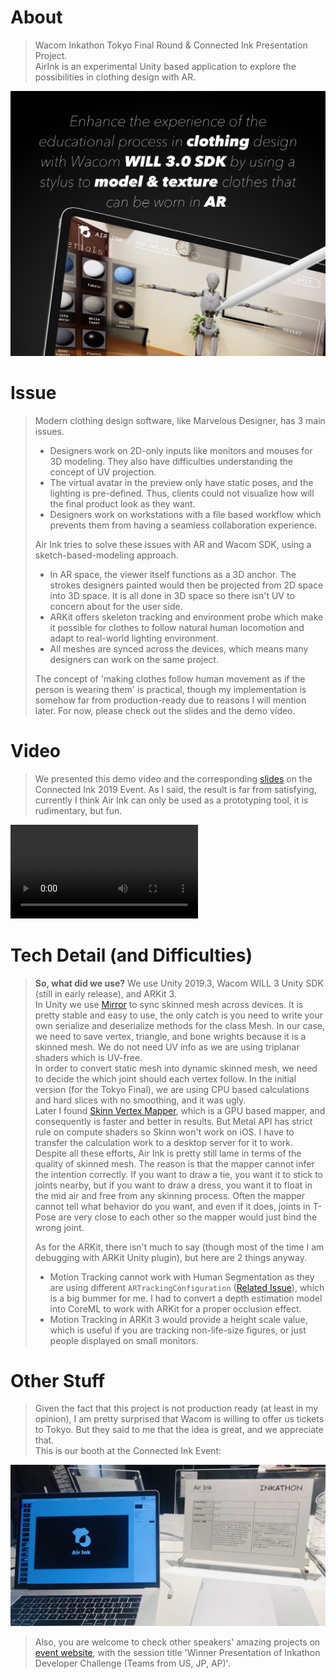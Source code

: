 # About
> Wacom Inkathon Tokyo Final Round & Connected Ink Presentation Project.  
AirInk is an experimental Unity based application to explore the possibilities in clothing design with AR.  

![](banner.jpg)

# Issue
> Modern clothing design software, like Marvelous Designer, has 3 main issues.
> - Designers work on 2D-only inputs like monitors and mouses for 3D modeling. They also have difficulties understanding the concept of UV projection.
> - The virtual avatar in the preview only have static poses, and the lighting is pre-defined. Thus, clients could not visualize how will the final product look as they want.
> - Designers work on workstations with a file based workflow which prevents them from having a seamless collaboration experience.
>
> Air Ink tries to solve these issues with AR and Wacom SDK, using a sketch-based-modeling approach.
> - In AR space, the viewer itself functions as a 3D anchor. The strokes designers painted would then be projected from 2D space into 3D space. It is all done in 3D space so there isn't UV to concern about for the user side.
> - ARKit offers skeleton tracking and environment probe which make it possible for clothes to follow natural human locomotion and adapt to real-world lighting environment.
> - All meshes are synced across the devices, which means many designers can work on the same project.
>
> The concept of 'making clothes follow human movement as if the person is wearing them' is practical, though my implementation is somehow far from production-ready due to reasons I will mention later. For now, please check out the slides and the demo video.

# Video
> We presented this demo video and the corresponding [slides](https://docs.google.com/presentation/d/1pj1M9PgelQdfj4YcCLqNvO7SBaJC4x_A-hoDLldqxb0/edit?usp=sharing) on the Connected Ink 2019 Event. As I said, the result is far from satisfying, currently I think Air Ink can only be used as a prototyping tool, it is rudimentary, but fun.

<video class="video-js vjs-default-skin vjs-big-play-centered" controls data='{ "fluid": true, "techOrder": ["youtube"], "sources": [{ "type": "video/youtube", "src": "https://youtu.be/DfBqddoBXmw"}] }' > </video>

# Tech Detail (and Difficulties)

> **So, what did we use?** We use Unity 2019.3, Wacom WILL 3 Unity SDK (still in early release), and ARKit 3.   
In Unity we use [Mirror](https://github.com/vis2k/Mirror) to sync skinned mesh across devices. It is pretty stable and easy to use, the only catch is you need to write your own serialize and deserialize methods for the class Mesh. In our case, we need to save vertex, triangle, and bone wrights because it is a skinned mesh. We do not need UV info as we are using triplanar shaders which is UV-free.  
In order to convert static mesh into dynamic skinned mesh, we need to decide the which joint should each vertex follow. In the initial version (for the Tokyo Final), we are using CPU based calculations and hard slices with no smoothing, and it was ugly.  
Later I found [Skinn Vertex Mapper](https://assetstore.unity.com/packages/tools/animation/skinn-vertex-mapper-free-edition-147853), which is a GPU based mapper, and consequently is faster and better in results. But Metal API has strict rule on compute shaders so Skinn won't work on iOS. I have to transfer the calculation work to a desktop server for it to work.  
Despite all these efforts, Air Ink is pretty still lame in terms of the quality of skinned mesh. The reason is that the mapper cannot infer the intention correctly. If you want to draw a tie, you want it to stick to joints nearby, but if you want to draw a dress, you want it to float in the mid air and free from any skinning process. Often the mapper cannot tell what behavior do you want, and even if it does, joints in T-Pose are very close to each other so the mapper would just bind the wrong joint.
>
> As for the ARKit, there isn't much to say (though most of the time I am debugging with ARKit Unity plugin), but here are 2 things anyway. 
> - Motion Tracking cannot work with Human Segmentation as they are using different `ARTrackingConfiguration` ([Related Issue](https://github.com/Unity-Technologies/arfoundation-samples/issues/345)), which is a big bummer for me. I had to convert a depth estimation model into CoreML to work with ARKit for a proper occlusion effect.
> - Motion Tracking in ARKit 3 would provide a height scale value, which is useful if you are tracking non-life-size figures, or just people displayed on small monitors.

# Other Stuff
> Given the fact that this project is not production ready (at least in my opinion), I am pretty surprised that Wacom is willing to offer us tickets to Tokyo. But they said to me that the idea is great, and we appreciate that.   
This is our booth at the Connected Ink Event:  

![](booth.jpeg)

> Also, you are welcome to check other speakers' amazing projects on [event website](http://connectedink.wacom.com/en/#un_ancBlock_timeTable), with the session title 'Winner Presentation of Inkathon Developer Challenge (Teams from US, JP, AP)'.
